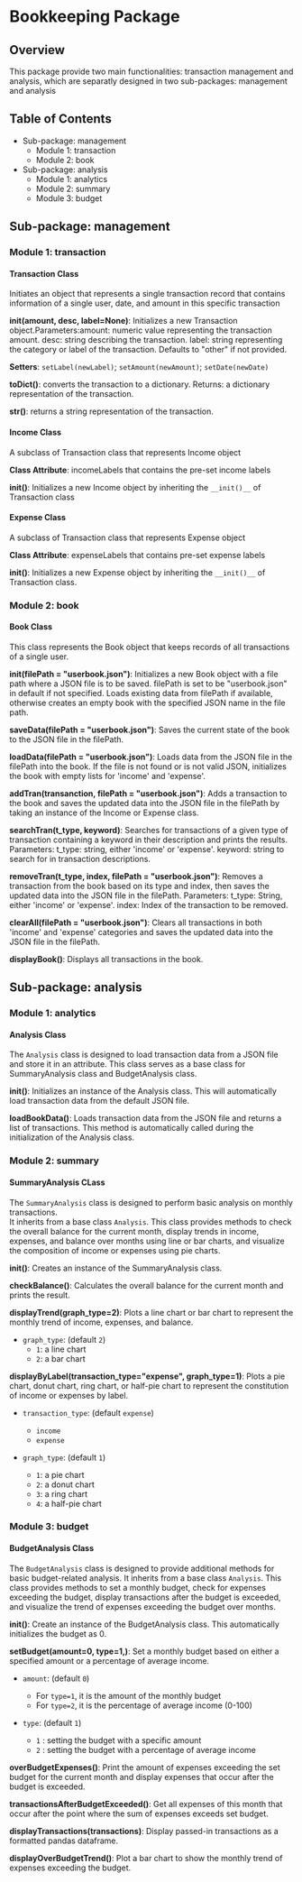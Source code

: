 # Bookkeeping Package

## Overview
This package provide two main functionalities: transaction management and analysis, which are separatly designed in two sub-packages: management and analysis

## Table of Contents
- Sub-package: management
  - Module 1: transaction
  - Module 2: book
- Sub-package: analysis
  - Module 1: analytics
  - Module 2: summary
  - Module 3: budget

## Sub-package: management

### Module 1: transaction
#### Transaction Class 
Initiates an object that represents a single transaction record that contains information of a single user, date, and amount in this specific transaction

**__init__(amount, desc, label=None)**: Initializes a new Transaction object.Parameters:amount: numeric value representing the transaction amount. desc: string describing the transaction. label: string representing the category or label of the transaction. Defaults to "other" if not provided.

**Setters**: ```setLabel(newLabel)```; ```setAmount(newAmount)```; ```setDate(newDate)```

**toDict()**: converts the transaction to a dictionary. Returns: a dictionary representation of the transaction.

**__str__()**: returns a string representation of the transaction.

#### Income Class
A subclass of Transaction class that represents Income object

**Class Attribute**: incomeLabels that contains the pre-set income labels

**__init__()**: Initializes a new Income object by inheriting the ```__init()__``` of Transaction class

#### Expense Class
A subclass of Transaction class that represents Expense object

**Class Attribute**: expenseLabels that contains pre-set expense labels

**__init__()**: Initializes a new Expense object by inheriting the ```__init()__``` of Transaction class.

### Module 2: book
#### Book Class
This class represents the Book object that keeps records of all transactions of a single user.

**__init__(filePath = "userbook.json")**: Initializes a new Book object with a file path where a JSON file is to be saved. filePath is set to be "userbook.json" in default if not specified. Loads existing data from filePath if available, otherwise creates an empty book with the specified JSON name in the file path.

**saveData(filePath = "userbook.json")**: Saves the current state of the book to the JSON file in the filePath.

**loadData(filePath = "userbook.json")**: Loads data from the JSON file in the filePath into the book. If the file is not found or is not valid JSON, initializes the book with empty lists for 'income' and 'expense'.

**addTran(transanction, filePath = "userbook.json")**: Adds a transaction to the book and saves the updated data into the JSON file in the filePath by taking an instance of the Income or Expense class.

**searchTran(t_type, keyword)**: Searches for transactions of a given type of transaction containing a keyword in their description and prints the results. 
Parameters: t_type: string, either 'income' or 'expense'. keyword: string to search for in transaction descriptions. 

**removeTran(t_type, index, filePath = "userbook.json")**: Removes a transaction from the book based on its type and index, then saves the updated data into the JSON file in the filePath. Parameters: t_type: String, either 'income' or 'expense'. index: Index of the transaction to be removed.

**clearAll(filePath = "userbook.json")**: Clears all transactions in both 'income' and 'expense' categories and saves the updated data into the JSON file in the filePath.

**displayBook()**: Displays all transactions in the book.

## Sub-package: analysis
### Module 1: analytics
#### Analysis Class
The `Analysis` class is designed to load transaction data from a JSON file and store it in an attribute. This class serves as a base class for SummaryAnalysis class and BudgetAnalysis class.

**__init__()**: Initializes an instance of the Analysis class. This will automatically load transaction data from the default JSON file.

**loadBookData()**: Loads transaction data from the JSON file and returns a list of transactions. This method is automatically called during the initialization of the Analysis class.

### Module 2: summary
#### SummaryAnalysis CLass
The `SummaryAnalysis` class is designed to perform basic analysis on monthly transactions.  
It inherits from a base class `Analysis`. This class provides methods to check the overall balance for the current month, display trends in income, expenses, and balance over months using line or bar charts, and visualize the composition of income or expenses using pie charts.

**__init__()**: Creates an instance of the SummaryAnalysis class.

**checkBalance()**: Calculates the overall balance for the current month and prints the result.

**displayTrend(graph_type=2)**: Plots a line chart or bar chart to represent the monthly trend of income, expenses, and balance.

- `graph_type`: (default `2`)
    - `1`: a line chart 
    - `2`: a bar chart

**displayByLabel(transaction_type="expense", graph_type=1)**: Plots a pie chart, donut chart, ring chart, or half-pie chart to represent the constitution of income or expenses by label.

- `transaction_type`: (default `expense`)
    - `income`
    - `expense`
    
- `graph_type`: (default `1`)
    - `1`: a pie chart
    - `2`: a donut chart
    - `3`: a ring chart
    - `4`: a half-pie chart

### Module 3: budget
#### BudgetAnalysis Class
The `BudgetAnalysis` class is designed to provide additional methods for basic budget-related analysis.
It inherits from a base class `Analysis`. This class provides methods to set a monthly budget, check for expenses exceeding the budget, display transactions after the budget is exceeded, and visualize the trend of expenses exceeding the budget over months.

**__init__()**: Create an instance of the BudgetAnalysis class. This automatically initializes the budget as 0.

**setBudget(amount=0, type=1,)**: Set a monthly budget based on either a specified amount or a percentage of average income.

- `amount`: (default `0`)
    - For `type=1`, it is the amount of the monthly budget
    - For `type=2`, it is the percentage of average income (0-100)

- `type`: (default `1`)
    - `1` : setting the budget with a specific amount
    - `2` : setting the budget with a percentage of average income


**overBudgetExpenses()**: Print the amount of expenses exceeding the set budget for the current month and display expenses that occur after the budget is exceeded.

**transactionsAfterBudgetExceeded()**: Get all expenses of this month that occur after the point where the sum of expenses exceeds set budget.

**displayTransactions(transactions)**: Display passed-in transactions as a formatted pandas dataframe.

**displayOverBudgetTrend()**: Plot a bar chart to show the monthly trend of expenses exceeding the budget.